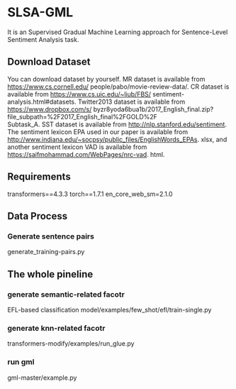 # SLSA-GML
It is an Supervised Gradual Machine Learning approach for Sentence-Level Sentiment Analysis task.
## Download Dataset
You can download dataset by yourself. MR dataset is available from https://www.cs.cornell.edu/
people/pabo/movie-review-data/. CR dataset is available from https://www.cs.uic.edu/~liub/FBS/
sentiment-analysis.html#datasets. Twitter2013 dataset is available from https://www.dropbox.com/s/
byzr8yoda6bua1b/2017_English_final.zip?file_subpath=%2F2017_English_final%2FGOLD%2F\
Subtask_A. SST dataset is available from http://nlp.stanford.edu/sentiment. The sentiment lexicon EPA
used in our paper is available from http://www.indiana.edu/~socpsy/public_files/EnglishWords_EPAs.
xlsx, and another sentiment lexicon VAD is available from https://saifmohammad.com/WebPages/nrc-vad.
html.
## Requirements
transformers==4.3.3
torch==1.7.1
en_core_web_sm=2.1.0
## Data Process
### Generate sentence pairs
generate_training-pairs.py
## The whole pineline

### generate semantic-related facotr
EFL-based classification model/examples/few_shot/efl/train-single.py  
### generate knn-related facotr
transformers-modify/examples/run_glue.py
### run gml
gml-master/example.py
